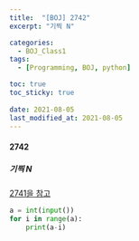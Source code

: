 ```yaml
---
title:  "[BOJ] 2742"
excerpt: "기찍 N"

categories:
  - BOJ_Class1
tags:
  - [Programming, BOJ, python]

toc: true
toc_sticky: true
 
date: 2021-08-05
last_modified_at: 2021-08-05
---
```

#### 2742
##### 기찍 N
[2741을 참고](https://stevearsenelee.github.io/boj_class1/BOJ-2741/)

```python
a = int(input())
for i in range(a):
    print(a-i)
```